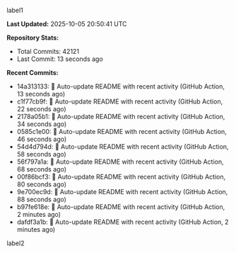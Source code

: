 
label1 
<!-- ACTIVITY_START -->
**Last Updated:** 2025-10-05 20:50:41 UTC

**Repository Stats:**
- Total Commits: 42121
- Last Commit: 13 seconds ago

**Recent Commits:**
- 14a313133: 🤖 Auto-update README with recent activity (GitHub Action, 13 seconds ago)
- c1f77cb9f: 🤖 Auto-update README with recent activity (GitHub Action, 22 seconds ago)
- 2178a05b1: 🤖 Auto-update README with recent activity (GitHub Action, 34 seconds ago)
- 0585c1e00: 🤖 Auto-update README with recent activity (GitHub Action, 46 seconds ago)
- 54d4d794d: 🤖 Auto-update README with recent activity (GitHub Action, 58 seconds ago)
- 56f797a1a: 🤖 Auto-update README with recent activity (GitHub Action, 68 seconds ago)
- 00f86bcf3: 🤖 Auto-update README with recent activity (GitHub Action, 80 seconds ago)
- 9e700ec9d: 🤖 Auto-update README with recent activity (GitHub Action, 88 seconds ago)
- b97fe618e: 🤖 Auto-update README with recent activity (GitHub Action, 2 minutes ago)
- dafdf3a1b: 🤖 Auto-update README with recent activity (GitHub Action, 2 minutes ago)
<!-- ACTIVITY_END -->

label2
